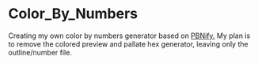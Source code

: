 # Color_By_Numbers

Creating my own color by numbers generator based on [PBNify.](https://github.com/daniel-munro/pbnify) My plan is to remove the colored preview and pallate hex generator, leaving only the outline/number file.  